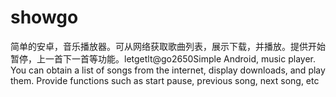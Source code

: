 # showgo
简单的安卓，音乐播放器。可从网络获取歌曲列表，展示下载，并播放。提供开始暂停，上一首下一首等功能。letgetlt@go2650Simple Android, music player. You can obtain a list of songs from the internet, display downloads, and play them. Provide functions such as start pause, previous song, next song, etc
